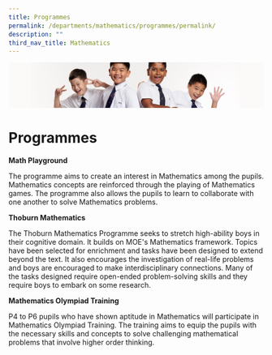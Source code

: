```yaml
---
title: Programmes
permalink: /departments/mathematics/programmes/permalink/
description: ""
third_nav_title: Mathematics
---
```

![](/images/Sub-banner2.jpg)

Programmes
==========

**Math Playground**
 
  The programme aims to create an interest in Mathematics among the pupils. Mathematics concepts are reinforced through the playing of Mathematics games. The programme also allows the pupils to learn to collaborate with one another to solve Mathematics problems.
	
 **Thoburn Mathematics**

The Thoburn Mathematics Programme seeks to stretch high-ability boys in their cognitive domain. It builds on MOE's Mathematics framework. Topics have been selected for enrichment and tasks have been designed to extend beyond the text. It also encourages the investigation of real-life problems and boys are encouraged to make interdisciplinary connections. Many of the tasks designed require open-ended problem-solving skills and they require boys to embark on some research.

**Mathematics Olympiad Training**

P4 to P6 pupils who have shown aptitude in Mathematics will participate in Mathematics Olympiad Training. The training aims to equip the pupils with the necessary skills and concepts to solve challenging mathematical problems that involve higher order thinking.

 
